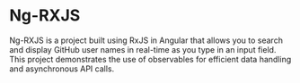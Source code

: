# Ng-RXJS
Ng-RXJS is a project built using RxJS in Angular that allows you to search and display GitHub user names in real-time as you type in an input field. This project demonstrates the use of observables for efficient data handling and asynchronous API calls.

